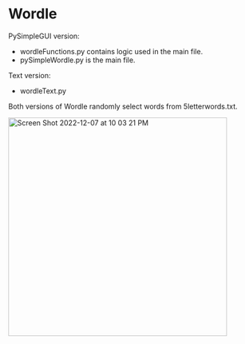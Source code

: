 # Wordle
PySimpleGUI version: 
  - wordleFunctions.py contains logic used in the main file.
  - pySimpleWordle.py is the main file. 
  
Text version: 
  - wordleText.py

Both versions of Wordle randomly select words from 5letterwords.txt.


<img width="438" alt="Screen Shot 2022-12-07 at 10 03 21 PM" src="https://user-images.githubusercontent.com/76240464/209466397-c9983357-7a9c-4aa9-a808-864827506031.png">
